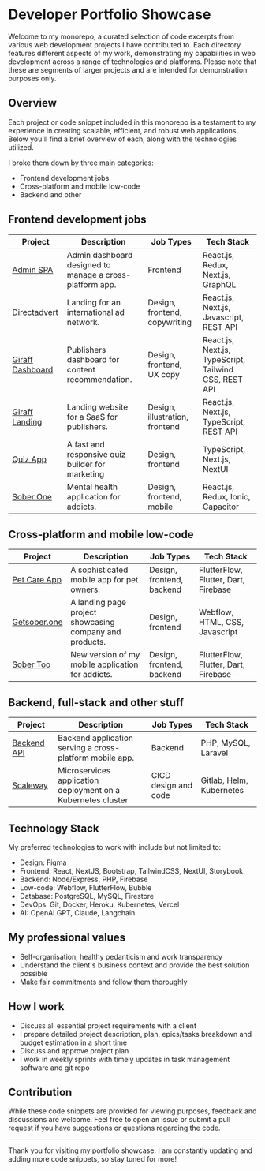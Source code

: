 # Developer Portfolio Showcase

Welcome to my monorepo, a curated selection of code excerpts from various web development projects I have contributed to. Each directory features different aspects of my work, demonstrating my capabilities in web development across a range of technologies and platforms. Please note that these are segments of larger projects and are intended for demonstration purposes only.

## Overview

Each project or code snippet included in this monorepo is a testament to my experience in creating scalable, efficient, and robust web applications. Below you'll find a brief overview of each, along with the technologies utilized.

I broke them down by three main categories:

- Frontend development jobs
- Cross-platform and mobile low-code
- Backend and other

## Frontend development jobs

| Project | Description | Job Types | Tech Stack |
| --- | --- | --- | --- |
| [Admin SPA](admin-spa) | Admin dashboard designed to manage a cross-platform app. | Frontend | React.js, Redux, Next.js, GraphQL  |
| [Directadvert](directadvert) | Landing for an international ad network. | Design, frontend, copywriting | React.js, Next.js, Javascript, REST API |
| [Giraff Dashboard](giraff-dashboard) | Publishers dashboard for content recommendation. | Design, frontend, UX copy | React.js, Next.js, TypeScript, Tailwind CSS, REST API |
| [Giraff Landing](giraff-landing) | Landing website for a SaaS for publishers. | Design, illustration, frontend | React.js, Next.js, TypeScript, REST API |
| [Quiz App](quiz-app) | A fast and responsive quiz builder for marketing | Design, frontend | TypeScript, Next.js, NextUI |
| [Sober One](soberone-app) | Mental health application for addicts. | Design, frontend, mobile | React.js, Redux, Ionic, Capacitor |

## Cross-platform and mobile low-code

| Project | Description | Job Types | Tech Stack |
| --- | --- | --- | --- |
| [Pet Care App](petcare) | A sophisticated mobile app for pet owners. | Design, frontend, backend | FlutterFlow, Flutter, Dart, Firebase |
| [Getsober.one](getsober.one) | A landing page project showcasing company and products. | Design, frontend | Webflow, HTML, CSS, Javascript |
| [Sober Too](sobertoo) | New version of my mobile application for addicts. | Design, frontend, backend | FlutterFlow, Flutter, Dart, Firebase |

## Backend, full-stack and other stuff

| Project | Description | Job Types | Tech Stack |
| --- | --- | --- | --- |
| [Backend API](api) | Backend application serving a cross-platform mobile app. | Backend | PHP, MySQL, Laravel |
| [Scaleway](scaleway) | Microservices application deployment on a Kubernetes cluster | CICD design and code | Gitlab, Helm, Kubernetes |

## Technology Stack

My preferred technologies to work with include but not limited to:

- Design: Figma
- Frontend: React, NextJS, Bootstrap, TailwindCSS,  NextUI, Storybook
- Backend: Node/Express, PHP, Firebase
- Low-code: Webflow, FlutterFlow, Bubble
- Database: PostgreSQL, MySQL, Firestore
- DevOps: Git, Docker, Heroku, Kubernetes, Vercel
- AI: OpenAI GPT, Claude, Langchain

## My professional values

- Self-organisation, healthy pedanticism and work transparency
- Understand the client's business context and provide the best solution possible
- Make fair commitments and follow them thoroughly

## How I work

- Discuss all essential project requirements with a client
- I prepare detailed project description, plan, epics/tasks breakdown and budget estimation in a short time
- Discuss and approve project plan
- I work in weekly sprints with timely updates in task management software and git repo

## Contribution

While these code snippets are provided for viewing purposes, feedback and discussions are welcome. Feel free to open an issue or submit a pull request if you have suggestions or questions regarding the code.

---

Thank you for visiting my portfolio showcase. I am constantly updating and adding more code snippets, so stay tuned for more!
